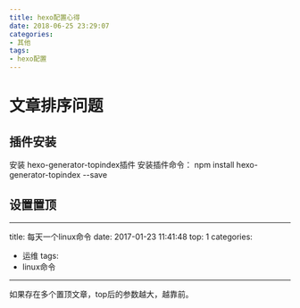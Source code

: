 ```yaml
---
title: hexo配置心得
date: 2018-06-25 23:29:07
categories:
- 其他
tags:
- hexo配置
---
```


# 文章排序问题
## 插件安装
安装 hexo-generator-topindex插件
安装插件命令： npm install hexo-generator-topindex --save
## 设置置顶
---
title: 每天一个linux命令
date: 2017-01-23 11:41:48
top: 1
categories:
- 运维
tags:
- linux命令
---

如果存在多个置顶文章，top后的参数越大，越靠前。
